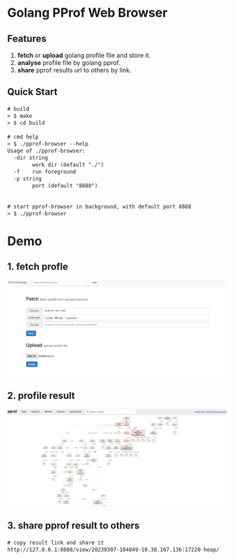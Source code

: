 # Golang PProf Web Browser

## Features
1. **fetch** or **upload** golang profile file and store it. 
2. **analyse** profile file by golang pprof.
3. **share** pprof results url to others by link.


## Quick Start

``` 
# build 
> $ make
> $ cd build

# cmd help
> $ ./pprof-browser --help                        
Usage of ./pprof-browser:
  -dir string
    	work dir (default "./")
  -f	run foreground
  -p string
    	port (default "8888")
    	

# start pprof-browser in background, with default port 8888
> $ ./pprof-browser

```

# Demo

## 1. fetch profle
![fetch heap](./demo/1.png)

## 2. profile result
![fetch heap](./demo/2.png)

## 3. share pprof result to others
```
# copy result link and share it
http://127.0.0.1:8888/view/20230307-104849-10.38.167.136:17220-heap/
```
